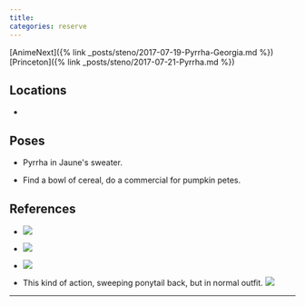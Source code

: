 ```yaml
---
title: 
categories: reserve
---
```


[AnimeNext]({% link _posts/steno/2017-07-19-Pyrrha-Georgia.md %})
[Princeton]({% link _posts/steno/2017-07-21-Pyrrha.md %})

## Locations

- 

## Poses

* Pyrrha in Jaune's sweater. 

* Find a bowl of cereal, do a commercial for pumpkin petes.

## References

* ![](http://i.imgur.com/x8kV7rV.png)

* ![](http://i.imgur.com/acvz6wo.png)

* ![](http://i.imgur.com/Q9boux2.png)

* This kind of action, sweeping ponytail back, but in normal outfit. ![](http://i.imgur.com/rwV2Ild.png)

---
